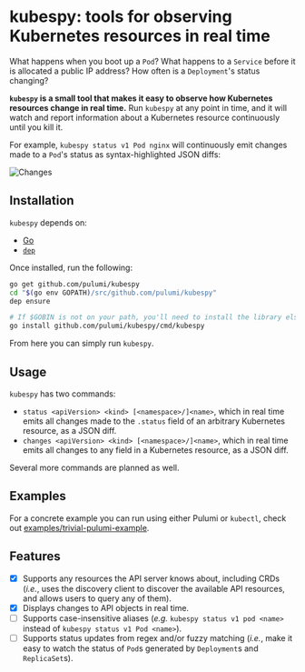 # kubespy: tools for observing Kubernetes resources in real time

What happens when you boot up a `Pod`? What happens to a `Service` before it is allocated a public
IP address? How often is a `Deployment`'s status changing?

**`kubespy` is a small tool that makes it easy to observe how Kubernetes resources change in real
time.** Run `kubespy` at any point in time, and it will watch and report information about a
Kubernetes resource continuously until you kill it.

For example, `kubespy status v1 Pod nginx` will continuously emit changes made to a `Pod`'s status
as syntax-highlighted JSON diffs:

![Changes](images/status.gif "Changes a Pod undergoes as it starts, in real time")

## Installation

`kubespy` depends on:

-   [Go](https://golang.org/)
-   [`dep`](https://github.com/golang/dep)

Once installed, run the following:

```sh
go get github.com/pulumi/kubespy
cd "$(go env GOPATH)/src/github.com/pulumi/kubespy"
dep ensure

# If $GOBIN is not on your path, you'll need to install the library elsewhere.
go install github.com/pulumi/kubespy/cmd/kubespy
```

From here you can simply run `kubespy`.

## Usage

`kubespy` has two commands:

-   `status <apiVersion> <kind> [<namespace>/]<name>`, which in real time emits all changes made to
    the `.status` field of an arbitrary Kubernetes resource, as a JSON diff.
-   `changes <apiVersion> <kind> [<namespace>/]<name>`, which in real time emits all changes to any
    field in a Kubernetes resource, as a JSON diff.

Several more commands are planned as well.

## Examples

For a concrete example you can run using either Pulumi or `kubectl`, check out [examples/trivial-pulumi-example](https://github.com/pulumi/kubespy/tree/master/examples/trivial-pulumi-example).

## Features

-   [x] Supports any resources the API server knows about, including CRDs (_i.e._, uses the discovery
        client to discover the available API resources, and allows users to query any of them).
-   [x] Displays changes to API objects in real time.
-   [ ] Supports case-insensitive aliases (_e.g._ `kubespy status v1 pod <name>` instead of
        `kubespy status v1 Pod <name>`).
-   [ ] Supports status updates from regex and/or fuzzy matching (_i.e._, make it easy to watch the
        status of `Pod`s generated by `Deployment`s and `ReplicaSet`s).
